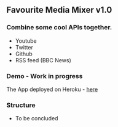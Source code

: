 ## Favourite Media Mixer v1.0

### Combine some cool APIs together.
- Youtube
- Twitter
- Github
- RSS feed (BBC News)

### Demo - Work in progress
The App deployed on Heroku - [here](http://favmediamixer.herokuapp.com)

### Structure
- To be concluded 
